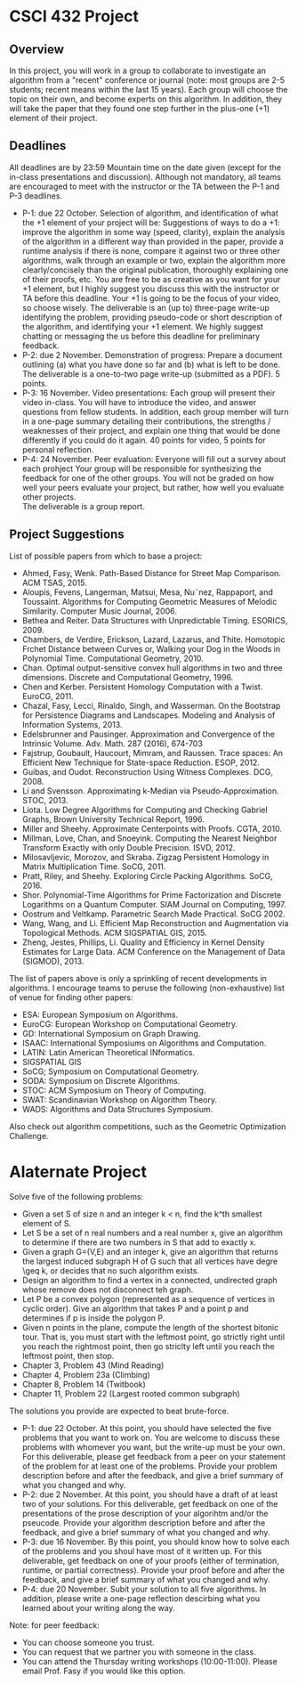 # CSCI 432 Project

## Overview

In this project, you will work in a group to collaborate to investigate an
algorithm from a "recent" conference or journal (note: most groups are 2-5
students; recent means within the last 15 years). Each
group will choose the topic on their own, and become experts on this algorithm.
In addition, they will take the paper that they found one step further
in the plus-one (+1) element of their project.

## Deadlines
All deadlines are by 23:59 Mountain time on the date given (except for the
in-class presentations and discussion). Although not mandatory, all teams are
encouraged
to meet with the instructor or the TA between the P-1
and P-3 deadlines.

* P-1: due 22 October.  Selection of algorithm, and identification of what the +1 element of your project will be: 
  Suggestions of ways to do a +1: improve the algorithm in some way (speed, clarity), 
  explain the analysis of the algorithm in a different way than provided in the paper, 
  provide a runtime analysis if there is none, compare it against two or three other 
  algorithms, walk through an example or two, explain the algorithm more clearly/concisely 
  than the original publication, thoroughly explaining one of their proofs, etc. You are
  free to be as creative as you want for your +1 element, but I highly suggest
  you discuss this with the instructor or TA before this deadline. Your +1 is going
  to be the focus of your video, so choose wisely.  The deliverable is an (up to) three-page 
  write-up identifying the problem, providing pseudo-code or short description
  of the algorithm, 
  and identifying your +1 element.  We highly suggest chatting or messaging the
  us before this deadline for preliminary feedback. 
* P-2: due 2 November. Demonstration of progress: Prepare a document outlining (a) what
  you have done so far and (b) what is left to be done.  The deliverable is a one-to-two 
  page write-up (submitted as a PDF). 5 points.
* P-3: 16 November.  Video presentations: Each group will 
  present their video in-class. You will have to introduce the video, and answer
  questions from fellow students. 
  In addition, each group member will turn in a one-page summary detailing their contributions,
  the strengths / weaknesses of their project, and explain one thing that would be
  done differently if you could do it again. 40 points for video, 5 points for
  personal reflection.
* P-4: 24 November.  Peer evaluation: Everyone will fill out a survey about each
  prohject Your group will be responsible for synthesizing the feedback for one
  of the other groups. You will not be graded on 
  how well your peers evaluate your project, but rather, how well you evaluate other projects.  
  The deliverable is a group report.

## Project Suggestions

List of possible papers from which to base a project:

* Ahmed, Fasy, Wenk. Path-Based Distance for Street Map Comparison. ACM TSAS, 2015.
* Aloupis, Fevens, Langerman, Matsui, Mesa, Nu˜nez, Rappaport, and Toussaint. Algorithms for Computing Geometric Measures of Melodic Similarity. Computer Music Journal, 2006.
* Bethea and Reiter. Data Structures with Unpredictable Timing. ESORICS, 2009.
* Chambers, de Verdire, Erickson, Lazard, Lazarus, and Thite. Homotopic Frchet Distance between Curves or, Walking your Dog in the Woods in Polynomial Time. Computational Geometry, 2010.
* Chan. Optimal output-sensitive convex hull algorithms in two and three dimensions. Discrete and Computational Geometry, 1996.
* Chen and Kerber. Persistent Homology Computation with a Twist. EuroCG, 2011.
* Chazal, Fasy, Lecci, Rinaldo, Singh, and Wasserman. On the Bootstrap for Persistence Diagrams and Landscapes. Modeling and Analysis of Information Systems, 2013.
* Edelsbrunner and Pausinger. Approximation and Convergence of the Intrinsic Volume. Adv. Math. 287 (2016), 674-703
* Fajstrup, Goubault,  Haucourt,  Mimram, and Raussen.  Trace spaces: An Efficient New Technique for State-space Reduction. ESOP, 2012.
* Guibas, and Oudot. Reconstruction Using Witness Complexes. DCG, 2008.
* Li and Svensson. Approximating k-Median via Pseudo-Approximation. STOC, 2013.
* Liota. Low Degree Algorithms for Computing and Checking Gabriel Graphs, Brown University Technical Report, 1996.
* Miller and Sheehy. Approximate Centerpoints with Proofs. CGTA, 2010.
* Millman, Love, Chan, and Snoeyink. Computing the Nearest Neighbor Transform Exactly with only Double Precision. ISVD, 2012.
* Milosavljevic, Morozov, and Skraba. Zigzag Persistent Homology in Matrix Multiplication Time. SoCG, 2011.
* Pratt, Riley, and Sheehy. Exploring Circle Packing Algorithms. SoCG, 2016.
* Shor. Polynomial-Time Algorithms for Prime Factorization and Discrete Logarithms on a Quantum Computer. SIAM Journal on Computing, 1997.
* Oostrum and Veltkamp. Parametric Search Made Practical. SoCG 2002.
* Wang, Wang, and Li. Efficient Map Reconstruction and Augmentation via     Topological Methods. ACM SIGSPATIAL GIS, 2015.
* Zheng, Jestes, Phillips, Li. Quality and Efficiency in Kernel Density Estimates for Large Data. ACM Conference on the Management of Data (SIGMOD), 2013.

The list of papers above is only a sprinkling of recent developments in
algorithms. I encourage teams to peruse the following (non-exhaustive) list
of venue for finding other papers:

* ESA: European Symposium on Algorithms.
* EuroCG: European Workshop on Computational Geometry.
* GD: International Symposium on Graph Drawing.
* ISAAC: International Symposiums on Algorithms and Computation.
* LATIN: Latin American Theoretical INformatics.
* SIGSPATIAL GIS
* SoCG; Symposium on Computational Geometry.
* SODA: Symposium on Discrete Algorithms.
* STOC: ACM Symposium on Theory of Computing.
* SWAT: Scandinavian Workshop on Algorithm Theory.
* WADS: Algorithms and Data Structures Symposium.

Also check out algorithm competitions, such as the Geometric Optimization
Challenge.

# Alaternate Project

Solve five of the following problems:

* Given a set S of size n and an integer k < n, find the k^th smallest element of
  S.
* Let S be a set of n real numbers and a real number x, give an
  algorithm to determine if there are two numbers in S that add to exactly x. 
* Given a graph G=(V,E) and an integer k, give an algorithm that returns the
  largest induced subgraph H of G such that all vertices have degre \geq k, or decides
  that no such algorithm exists.
* Design an algorithm to find a vertex in a connected, undirected graph whose
  remove does not disconnect teh graph.
* Let P be a convex polygon (represented as a sequence of vertices in cyclic
  order). Give an algorithm that takes P and a point p and determines if p is
  inside the polygon P.
* Given n points in the plane, compute the length of the shortest bitonic tour.
  That is, you must start with the leftmost point, go strictly right until you
  reach the rightmost point, then go striclty left until you reach the leftmost
  point, then stop.
* Chapter 3, Problem 43 (Mind Reading)
* Chapter 4, Problem 23a (Climbing)
* Chapter 8, Problem 14 (Twitbook)
* Chapter 11, Problem 22 (Largest rooted common subgraph)

The solutions you provide are expected to beat brute-force.

* P-1: due 22 October. At this point, you should have selected the five problems
  that you want to work on.  You are welcome to discuss these problems with
  whomever you want, but the write-up must be your own.  For this deliverable,
  please get feedback from a peer on your statement of the problem for at least
  one of the problems.  Provide your problem description before and after the
  feedback, and give a brief summary of what you changed and why.
* P-2: due 2 November. At this point, you should have a draft of at least two of
  your solutions.  For this deliverable, get feedback on one of the
  presentations of the prose description of your algorihtm and/or the pseucode.
  Provide your algorithm description before and after the feedback, and give a
  brief summary of what you changed and why.
* P-3: due 16 November. By this point, you should know how to solve each of the
  problems and you shoul have most of it written up.  For this deliverable, get
  feedback on one of your proofs (either of termination, runtime, or partial
  correctness).  Provide your proof before and after the feedback, and give a
  brief summary of what you changed and why.
* P-4: due 20 November. Subit your solution to all five algorithms. In addition,
  please write a one-page reflection descirbing what you learned about your
  writing along the way.

Note: for peer feedback:

* You can choose someone you trust.
* You can request that we partner you with someone in the class.
* You can attend the Thursday writing workshops (10:00-11:00).  Please email
  Prof. Fasy if you would like this option.
